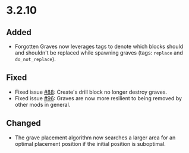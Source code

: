 # 3.2.10

## Added
- Forgotten Graves now leverages tags to denote which blocks should and shouldn't be replaced while spawning graves (tags: `replace` and `do_not_replace`).

## Fixed
- Fixed issue [#88](https://github.com/ginsm/forgotten-graves/issues/88): Create's drill block no longer destroy graves.
- Fixed issue [#96](https://github.com/ginsm/forgotten-graves/issues/96): Graves are now more resilient to being removed by other mods in general.

## Changed
- The grave placement algorithm now searches a larger area for an optimal placement position if the initial position is suboptimal.